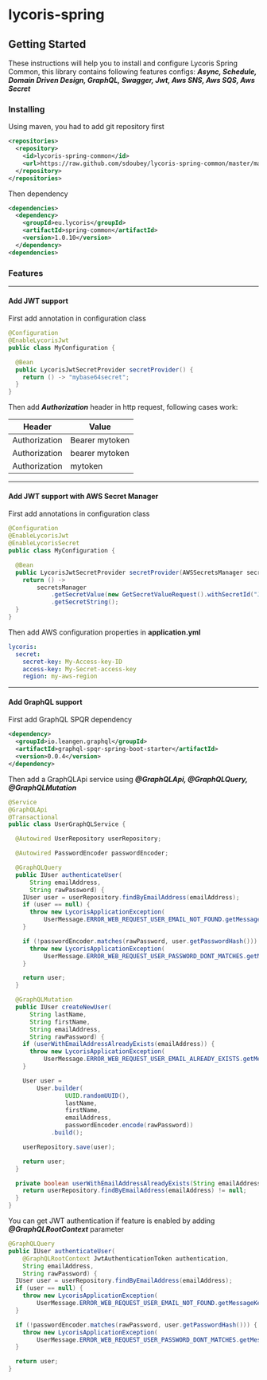 # lycoris-spring
## Getting Started
These instructions will help you to install and configure Lycoris Spring Common, this library contains following features configs: ***Async, Schedule, Domain Driven Design, GraphQL, Swagger, Jwt, Aws SNS, Aws SQS, Aws Secret***
### Installing
Using maven, you had to add git repository first
```xml
<repositories>
  <repository>
    <id>lycoris-spring-common</id>
    <url>https://raw.github.com/sdoubey/lycoris-spring-common/master/maven/</url>
  </repository>
</repositories>
```
Then dependency
```xml
<dependencies>
  <dependency>
    <groupId>eu.lycoris</groupId>
    <artifactId>spring-common</artifactId>
    <version>1.0.10</version>
  </dependency>
<dependencies>
```
### Features
---
#### Add JWT support
First add annotation in configuration class
```java
@Configuration
@EnableLycorisJwt
public class MyConfiguration {

  @Bean
  public LycorisJwtSecretProvider secretProvider() {
    return () -> "mybase64secret";
  }
}
```
Then add ***Authorization*** header in http request, following cases work:

|Header       |Value         |
|-------------|--------------|
|Authorization|Bearer mytoken|
|Authorization|bearer mytoken|
|Authorization|mytoken|

---
#### Add JWT support with AWS Secret Manager
First add annotations in configuration class
```java
@Configuration
@EnableLycorisJwt
@EnableLycorisSecret
public class MyConfiguration {

  @Bean
  public LycorisJwtSecretProvider secretProvider(AWSSecretsManager secretsManager) {
    return () ->
        secretsManager
            .getSecretValue(new GetSecretValueRequest().withSecretId("JWT-Secret"))
            .getSecretString();
  }
}
```
Then add AWS configuration properties in **application.yml**
```yaml
lycoris:
  secret:
    secret-key: My-Access-key-ID
    access-key: My-Secret-access-key
    region: my-aws-region
```
---
#### Add GraphQL support
First add GraphQL SPQR dependency
```xml
<dependency>
  <groupId>io.leangen.graphql</groupId>
  <artifactId>graphql-spqr-spring-boot-starter</artifactId>
  <version>0.0.4</version>
</dependency>
```
Then add a GraphQLApi service using ***@GraphQLApi, @GraphQLQuery, @GraphQLMutation***
```java
@Service
@GraphQLApi
@Transactional
public class UserGraphQLService {

  @Autowired UserRepository userRepository;

  @Autowired PasswordEncoder passwordEncoder;

  @GraphQLQuery
  public IUser authenticateUser(
      String emailAddress,
      String rawPassword) {
    IUser user = userRepository.findByEmailAddress(emailAddress);
    if (user == null) {
      throw new LycorisApplicationException(
          UserMessage.ERROR_WEB_REQUEST_USER_EMAIL_NOT_FOUND.getMessageKey());
    }

    if (!passwordEncoder.matches(rawPassword, user.getPasswordHash())) {
      throw new LycorisApplicationException(
          UserMessage.ERROR_WEB_REQUEST_USER_PASSWORD_DONT_MATCHES.getMessageKey());
    }

    return user;
  }

  @GraphQLMutation
  public IUser createNewUser(
      String lastName,
      String firstName,
      String emailAddress,
      String rawPassword) {
    if (userWithEmailAddressAlreadyExists(emailAddress)) {
      throw new LycorisApplicationException(
          UserMessage.ERROR_WEB_REQUEST_USER_EMAIL_ALREADY_EXISTS.getMessageKey());
    }

    User user =
        User.builder(
                UUID.randomUUID(),
                lastName,
                firstName,
                emailAddress,
                passwordEncoder.encode(rawPassword))
            .build();

    userRepository.save(user);

    return user;
  }

  private boolean userWithEmailAddressAlreadyExists(String emailAddress) {
    return userRepository.findByEmailAddress(emailAddress) != null;
  }
}
```
You can get JWT authentication if feature is enabled by adding ***@GraphQLRootContext*** parameter
```java
@GraphQLQuery
public IUser authenticateUser(
    @GraphQLRootContext JwtAuthenticationToken authentication,
    String emailAddress,
    String rawPassword) {
  IUser user = userRepository.findByEmailAddress(emailAddress);
  if (user == null) {
    throw new LycorisApplicationException(
        UserMessage.ERROR_WEB_REQUEST_USER_EMAIL_NOT_FOUND.getMessageKey());
  }

  if (!passwordEncoder.matches(rawPassword, user.getPasswordHash())) {
    throw new LycorisApplicationException(
        UserMessage.ERROR_WEB_REQUEST_USER_PASSWORD_DONT_MATCHES.getMessageKey());
  }

  return user;
}
```
